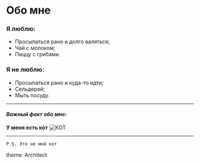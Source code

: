 # Обо мне

### Я люблю:
- Просыпаться рано и долго валяться;
- Чай с молоком;
- Пиццу с грибами.

### Я не люблю:
- Просыпаться рано и куда-то идти;
- Сельдерей;
- Мыть посуду.

***

#### *Важный факт обо мне:* 
**У меня есть кот**
![КОТ](https://wp-s.ru/wallpapers/5/18/289291145046987/evropejskaya-koshka-dikij-vzglyad.jpg)

___

```P.S. Это не мой кот```

theme: Architect
